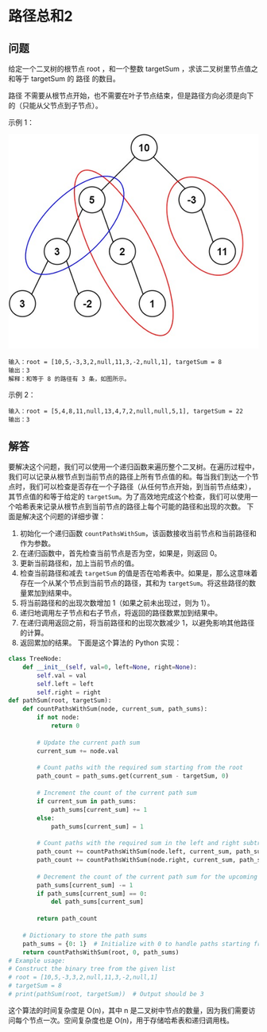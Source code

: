 # 路径总和2
## 问题
给定一个二叉树的根节点 root ，和一个整数 targetSum ，求该二叉树里节点值之和等于 targetSum 的 路径 的数目。

路径 不需要从根节点开始，也不需要在叶子节点结束，但是路径方向必须是向下的（只能从父节点到子节点）。



示例 1：

![F%i](pic/437_1.png)
```
输入：root = [10,5,-3,3,2,null,11,3,-2,null,1], targetSum = 8
输出：3
解释：和等于 8 的路径有 3 条，如图所示。
```
示例 2：
```
输入：root = [5,4,8,11,null,13,4,7,2,null,null,5,1], targetSum = 22
输出：3
```
## 解答
要解决这个问题，我们可以使用一个递归函数来遍历整个二叉树。在遍历过程中，我们可以记录从根节点到当前节点的路径上所有节点值的和。每当我们到达一个节点时，我们可以检查是否存在一个子路径（从任何节点开始，到当前节点结束），其节点值的和等于给定的 `targetSum`。为了高效地完成这个检查，我们可以使用一个哈希表来记录从根节点到当前节点的路径上每个可能的路径和出现的次数。
下面是解决这个问题的详细步骤：
1. 初始化一个递归函数 `countPathsWithSum`，该函数接收当前节点和当前路径和作为参数。
2. 在递归函数中，首先检查当前节点是否为空，如果是，则返回 0。
3. 更新当前路径和，加上当前节点的值。
4. 检查当前路径和减去 `targetSum` 的值是否在哈希表中。如果是，那么这意味着存在一个从某个节点到当前节点的路径，其和为 `targetSum`。将这些路径的数量累加到结果中。
5. 将当前路径和的出现次数增加 1（如果之前未出现过，则为 1）。
6. 递归地调用左子节点和右子节点，将返回的路径数累加到结果中。
7. 在递归调用返回之前，将当前路径和的出现次数减少 1，以避免影响其他路径的计算。
8. 返回累加的结果。
下面是这个算法的 Python 实现：
```python
class TreeNode:
    def __init__(self, val=0, left=None, right=None):
        self.val = val
        self.left = left
        self.right = right
def pathSum(root, targetSum):
    def countPathsWithSum(node, current_sum, path_sums):
        if not node:
            return 0

        # Update the current path sum
        current_sum += node.val

        # Count paths with the required sum starting from the root
        path_count = path_sums.get(current_sum - targetSum, 0)

        # Increment the count of the current path sum
        if current_sum in path_sums:
            path_sums[current_sum] += 1
        else:
            path_sums[current_sum] = 1

        # Count paths with the required sum in the left and right subtrees
        path_count += countPathsWithSum(node.left, current_sum, path_sums)
        path_count += countPathsWithSum(node.right, current_sum, path_sums)

        # Decrement the count of the current path sum for the upcoming backtracking
        path_sums[current_sum] -= 1
        if path_sums[current_sum] == 0:
            del path_sums[current_sum]

        return path_count

    # Dictionary to store the path sums
    path_sums = {0: 1}  # Initialize with 0 to handle paths starting from the root
    return countPathsWithSum(root, 0, path_sums)
# Example usage:
# Construct the binary tree from the given list
# root = [10,5,-3,3,2,null,11,3,-2,null,1]
# targetSum = 8
# print(pathSum(root, targetSum))  # Output should be 3
```
这个算法的时间复杂度是 O(n)，其中 n 是二叉树中节点的数量，因为我们需要访问每个节点一次。空间复杂度也是 O(n)，用于存储哈希表和递归调用栈。

